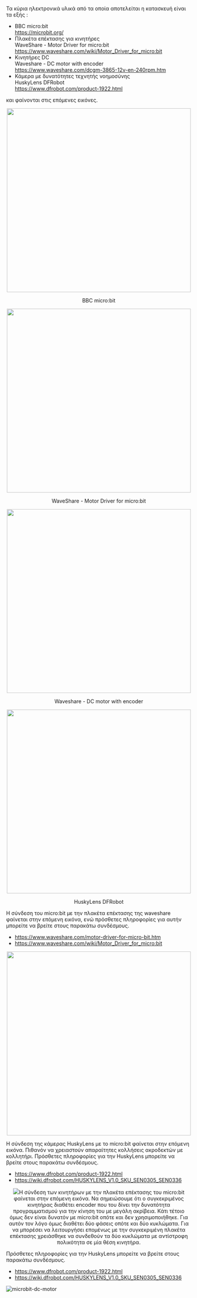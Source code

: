 Τα κύρια ηλεκτρονικά υλικά από τα οποία αποτελείται η κατασκευή είναι τα εξής :
- BBC micro:bit\
https://microbit.org/
- Πλακέτα επέκτασης για κινητήρες\
WaveShare - Motor Driver for micro:bit\
https://www.waveshare.com/wiki/Motor_Driver_for_micro:bit
- Κινητήρες DC\
Waveshare - DC motor with encoder\
https://www.waveshare.com/dcgm-3865-12v-en-240rpm.htm
- Κάμερα με δυνατότητες τεχνητής νοημοσύνης\
HuskyLens DFRobot\
https://www.dfrobot.com/product-1922.html

και φαίνονται στις επόμενες εικόνες.

<p style="text-align: center;">
<img src="https://github.com/pektpegre/SmartDrive-AI/assets/99668439/48770582-b735-4ff2-8533-f05025958a20" width="500">
</p>
<p style="text-align: center;">
BBC micro:bit
</p>

<p style="text-align: center;">
<img src="https://github.com/pektpegre/SmartDrive-AI/assets/99668439/55026ae5-e6e0-4526-9cf7-9ee39574d3ae" width="500">
</p>
<p style="text-align: center;">
WaveShare - Motor Driver for micro:bit
</p>

<p style="text-align: center;">
<img src="https://github.com/pektpegre/SmartDrive-AI/assets/99668439/4d04777f-725c-48a5-adb4-ca2c4b586bd7" width="500">
</p>
<p style="text-align: center;">
Waveshare - DC motor with encoder
</p>

<p style="text-align: center;">
<img src="https://github.com/pektpegre/SmartDrive-AI/assets/99668439/3fe8acee-824e-4c5e-bef6-be577ba2a257" width="500">
</p>
<p style="text-align: center;">
HuskyLens DFRobot
</p>


Η σύνδεση του micro:bit με την πλακέτα επέκτασης της waveshare φαίνεται στην επόμενη εικόνα, ενώ πρόσθετες πληροφορίες για αυτήν μπορείτε να βρείτε στους παρακάτω συνδέσμους.
- https://www.waveshare.com/motor-driver-for-micro-bit.htm
- https://www.waveshare.com/wiki/Motor_Driver_for_micro:bit

<p style="text-align: center;">
<img src="https://github.com/pektpegre/SmartDrive-AI/assets/99668439/cecf0196-a8c6-4827-9d35-83a3d654c11e" width="500">
</p>


Η σύνδεση της κάμερας HuskyLens με το micro:bit φαίνεται στην επόμενη εικόνα. Πιθανόν να χρειαστούν απαραίτητες κολλήσεις ακροδεκτών με κολλητήρι. 
Πρόσθετες πληροφορίες για την HuskyLens μπορείτε να βρείτε στους παρακάτω συνδέσμους.
- https://www.dfrobot.com/product-1922.html
- https://wiki.dfrobot.com/HUSKYLENS_V1.0_SKU_SEN0305_SEN0336

<p style="text-align: center;">
<img src="https://github.com/pektpegre/SmartDrive-AI/assets/99668439/bfc3de85-981d-443e-9d78-ffed5887f464"




Η σύνδεση των κινητήρων με την πλακέτα επέκτασης του micro:bit φαίνεται στην επόμενη εικόνα. Να σημειώσουμε ότι ο συγκεκριμένος κινητήρας διαθέτει encoder που του δίνει την δυνατότητα προγραμματισμού για την κίνηση του με μεγάλη ακρίβεια. Κάτι τέτοιο όμως δεν είναι δυνατόν με micro:bit οπότε και δεν χρησιμοποιήθηκε. Για αυτόν τον λόγο όμως διαθέτει δύο φάσεις οπότε και δύο κυκλώματα. Για να μπορέσει να λειτουργήσει επομένως με την συγκεκριμένη πλακέτα επέκτασης χρειάσθηκε να συνδεθούν τα δύο κυκλώματα με αντίστροφη πολικότητα σε μία θέση κινητήρα.

Πρόσθετες πληροφορίες για την HuskyLens μπορείτε να βρείτε στους παρακάτω συνδέσμους.
- https://www.dfrobot.com/product-1922.html
- https://wiki.dfrobot.com/HUSKYLENS_V1.0_SKU_SEN0305_SEN0336


![microbit-dc-motor](https://github.com/pektpegre/SmartDrive-AI/assets/99668439/c0465b24-edd5-428e-be7c-f7e63b6742ff)





